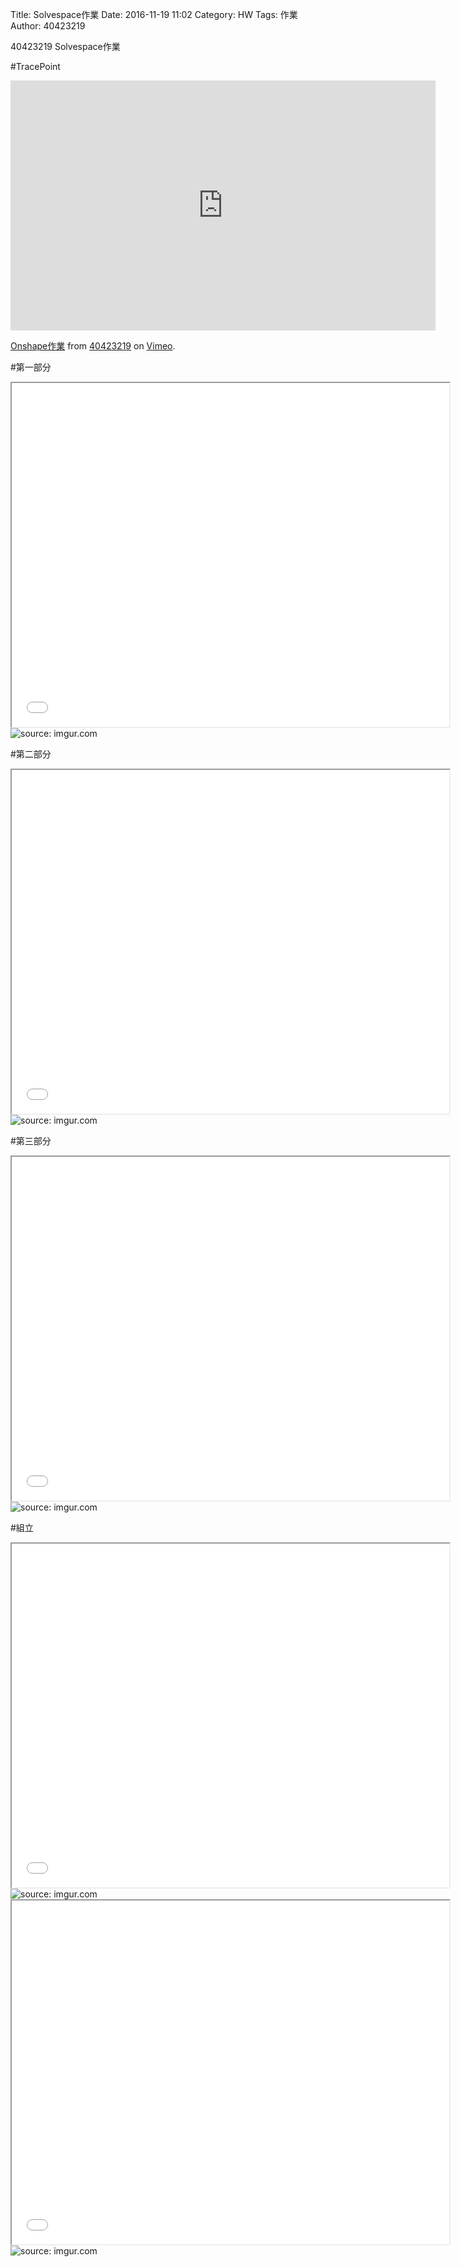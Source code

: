 Title: Solvespace作業
Date: 2016-11-19 11:02
Category: HW
Tags: 作業
Author: 40423219

40423219 Solvespace作業


<!-- PELICAN_END_SUMMARY -->
#TracePoint
<iframe src="https://player.vimeo.com/video/192072696" width="680" height="400" frameborder="0" webkitallowfullscreen mozallowfullscreen allowfullscreen></iframe>
<p><a href="https://vimeo.com/192072696">Onshape作業</a> from <a href="https://vimeo.com/user47671379">40423219</a> on <a href="https://vimeo.com">Vimeo</a>.</p>

#第一部分
<iframe src="../data/threejs/404232191.html" width="700" height="550"></iframe>
<img src="http://i.imgur.com/BigSXyG.png" title="source: imgur.com" /></a>

#第二部分
<iframe src="../data/threejs/404232192.html" width="700" height="550"></iframe>
<img src="http://i.imgur.com/TQtBhZA.png" title="source: imgur.com" /></a>

#第三部分
<iframe src="../data/threejs/404232193.html" width="700" height="550"></iframe>
<img src="http://i.imgur.com/hhqa0uD.png" title="source: imgur.com" /></a>

#組立
<iframe src="../data/threejs/404232194.html" width="700" height="550"></iframe>
<img src="http://i.imgur.com/QxoclNH.png" title="source: imgur.com" /></a>

<iframe src="../data/threejs/404232195.html" width="700" height="550"></iframe>
<img src="http://i.imgur.com/aKIXoBA.png" title="source: imgur.com" /></a>
